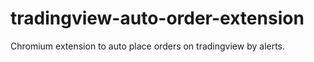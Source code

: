 # tradingview-auto-order-extension
Chromium extension to auto place orders on tradingview by alerts.

